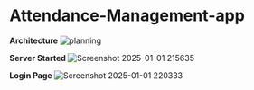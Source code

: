 # Attendance-Management-app

**Architecture**
![planning](https://github.com/user-attachments/assets/ecdeb979-8a61-4aa6-ac3b-b055e626e800)

**Server Started**
![Screenshot 2025-01-01 215635](https://github.com/user-attachments/assets/a83eb71f-b3cb-471c-bb30-c54c14055539)


**Login Page**
![Screenshot 2025-01-01 220333](https://github.com/user-attachments/assets/dc1e27d6-3970-4fa2-82e1-d4c7f66aeac9)

